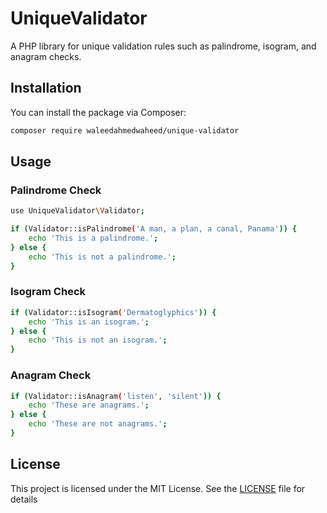 # UniqueValidator

A PHP library for unique validation rules such as palindrome, isogram, and anagram checks.

## Installation

You can install the package via Composer:

```bash
composer require waleedahmedwaheed/unique-validator
```

## Usage

### Palindrome Check

```bash
use UniqueValidator\Validator;

if (Validator::isPalindrome('A man, a plan, a canal, Panama')) {
    echo 'This is a palindrome.';
} else {
    echo 'This is not a palindrome.';
}
```

### Isogram Check

```bash
if (Validator::isIsogram('Dermatoglyphics')) {
    echo 'This is an isogram.';
} else {
    echo 'This is not an isogram.';
}
```

### Anagram Check

```bash
if (Validator::isAnagram('listen', 'silent')) {
    echo 'These are anagrams.';
} else {
    echo 'These are not anagrams.';
}
```

## License

This project is licensed under the MIT License. See the [LICENSE](LICENSE) file for details